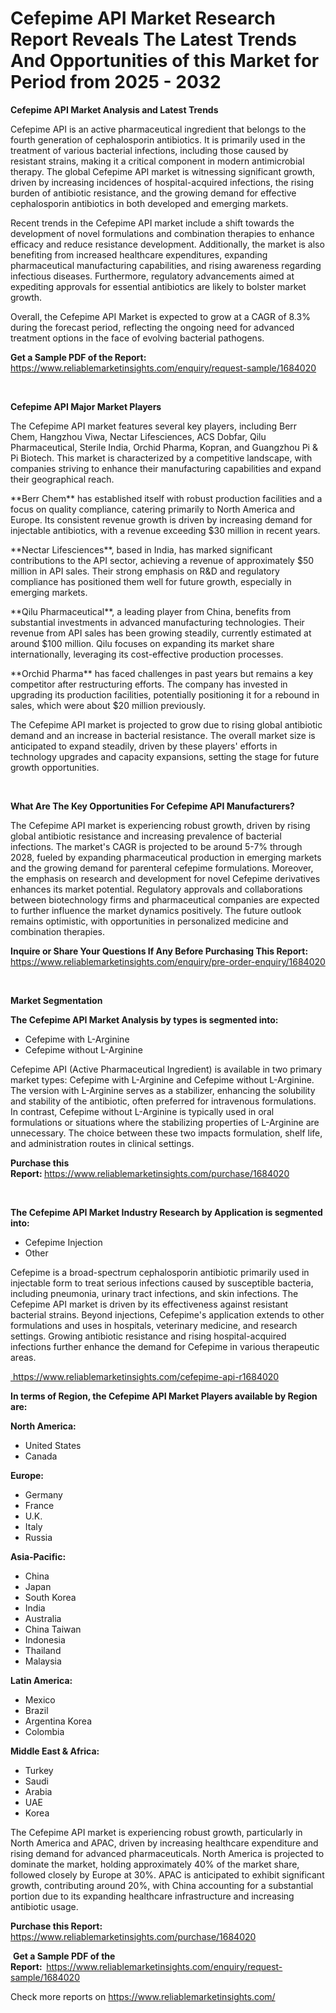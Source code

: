 <p><h1>Cefepime API Market Research Report Reveals The Latest Trends And Opportunities of this Market for Period from 2025 - 2032</h1></p><p><strong>Cefepime API Market Analysis and Latest Trends</strong></p>
<p><p>Cefepime API is an active pharmaceutical ingredient that belongs to the fourth generation of cephalosporin antibiotics. It is primarily used in the treatment of various bacterial infections, including those caused by resistant strains, making it a critical component in modern antimicrobial therapy. The global Cefepime API market is witnessing significant growth, driven by increasing incidences of hospital-acquired infections, the rising burden of antibiotic resistance, and the growing demand for effective cephalosporin antibiotics in both developed and emerging markets.</p><p>Recent trends in the Cefepime API market include a shift towards the development of novel formulations and combination therapies to enhance efficacy and reduce resistance development. Additionally, the market is also benefiting from increased healthcare expenditures, expanding pharmaceutical manufacturing capabilities, and rising awareness regarding infectious diseases. Furthermore, regulatory advancements aimed at expediting approvals for essential antibiotics are likely to bolster market growth.</p><p>Overall, the Cefepime API Market is expected to grow at a CAGR of 8.3% during the forecast period, reflecting the ongoing need for advanced treatment options in the face of evolving bacterial pathogens.</p></p>
<p><strong>Get a Sample PDF of the Report:&nbsp;</strong> <a href="https://www.reliablemarketinsights.com/enquiry/request-sample/1684020?utm_campaign=2210&utm_medium=2&utm_source=Github&utm_content=ia&utm_term=26032025&utm_id=cefepime-api">https://www.reliablemarketinsights.com/enquiry/request-sample/1684020</a></p>
<p>&nbsp;</p>
<p><strong>Cefepime API Major Market Players</strong></p>
<p><p>The Cefepime API market features several key players, including Berr Chem, Hangzhou Viwa, Nectar Lifesciences, ACS Dobfar, Qilu Pharmaceutical, Sterile India, Orchid Pharma, Kopran, and Guangzhou Pi & Pi Biotech. This market is characterized by a competitive landscape, with companies striving to enhance their manufacturing capabilities and expand their geographical reach.</p><p>**Berr Chem** has established itself with robust production facilities and a focus on quality compliance, catering primarily to North America and Europe. Its consistent revenue growth is driven by increasing demand for injectable antibiotics, with a revenue exceeding $30 million in recent years.</p><p>**Nectar Lifesciences**, based in India, has marked significant contributions to the API sector, achieving a revenue of approximately $50 million in API sales. Their strong emphasis on R&D and regulatory compliance has positioned them well for future growth, especially in emerging markets.</p><p>**Qilu Pharmaceutical**, a leading player from China, benefits from substantial investments in advanced manufacturing technologies. Their revenue from API sales has been growing steadily, currently estimated at around $100 million. Qilu focuses on expanding its market share internationally, leveraging its cost-effective production processes.</p><p>**Orchid Pharma** has faced challenges in past years but remains a key competitor after restructuring efforts. The company has invested in upgrading its production facilities, potentially positioning it for a rebound in sales, which were about $20 million previously.</p><p>The Cefepime API market is projected to grow due to rising global antibiotic demand and an increase in bacterial resistance. The overall market size is anticipated to expand steadily, driven by these players' efforts in technology upgrades and capacity expansions, setting the stage for future growth opportunities.</p></p>
<p>&nbsp;</p>
<p><strong>What Are The Key Opportunities For Cefepime API Manufacturers?</strong></p>
<p><p>The Cefepime API market is experiencing robust growth, driven by rising global antibiotic resistance and increasing prevalence of bacterial infections. The market's CAGR is projected to be around 5-7% through 2028, fueled by expanding pharmaceutical production in emerging markets and the growing demand for parenteral cefepime formulations. Moreover, the emphasis on research and development for novel Cefepime derivatives enhances its market potential. Regulatory approvals and collaborations between biotechnology firms and pharmaceutical companies are expected to further influence the market dynamics positively. The future outlook remains optimistic, with opportunities in personalized medicine and combination therapies.</p></p>
<p><strong>Inquire or Share Your Questions If Any Before Purchasing This Report:</strong> <a href="https://www.reliablemarketinsights.com/enquiry/pre-order-enquiry/1684020?utm_campaign=2210&utm_medium=2&utm_source=Github&utm_content=ia&utm_term=26032025&utm_id=cefepime-api">https://www.reliablemarketinsights.com/enquiry/pre-order-enquiry/1684020</a></p>
<p>&nbsp;</p>
<p><strong>Market Segmentation</strong></p>
<p><strong>The Cefepime API Market Analysis by types is segmented into:</strong></p>
<p><ul><li>Cefepime with L-Arginine</li><li>Cefepime without L-Arginine</li></ul></p>
<p><p>Cefepime API (Active Pharmaceutical Ingredient) is available in two primary market types: Cefepime with L-Arginine and Cefepime without L-Arginine. The version with L-Arginine serves as a stabilizer, enhancing the solubility and stability of the antibiotic, often preferred for intravenous formulations. In contrast, Cefepime without L-Arginine is typically used in oral formulations or situations where the stabilizing properties of L-Arginine are unnecessary. The choice between these two impacts formulation, shelf life, and administration routes in clinical settings.</p></p>
<p><strong>Purchase this Report:&nbsp;</strong><a href="https://www.reliablemarketinsights.com/purchase/1684020?utm_campaign=2210&utm_medium=2&utm_source=Github&utm_content=ia&utm_term=26032025&utm_id=cefepime-api">https://www.reliablemarketinsights.com/purchase/1684020</a></p>
<p>&nbsp;</p>
<p><strong>The Cefepime API Market Industry Research by Application is segmented into:</strong></p>
<p><ul><li>Cefepime Injection</li><li>Other</li></ul></p>
<p><p>Cefepime is a broad-spectrum cephalosporin antibiotic primarily used in injectable form to treat serious infections caused by susceptible bacteria, including pneumonia, urinary tract infections, and skin infections. The Cefepime API market is driven by its effectiveness against resistant bacterial strains. Beyond injections, Cefepime's application extends to other formulations and uses in hospitals, veterinary medicine, and research settings. Growing antibiotic resistance and rising hospital-acquired infections further enhance the demand for Cefepime in various therapeutic areas.</p></p>
<p><a href="https://www.reliablemarketinsights.com/cefepime-api-r1684020?utm_campaign=2210&utm_medium=2&utm_source=Github&utm_content=ia&utm_term=26032025&utm_id=cefepime-api">&nbsp;https://www.reliablemarketinsights.com/cefepime-api-r1684020</a></p>
<p><strong>In terms of Region, the Cefepime API Market Players available by Region are:</strong></p>
<p>
    <p> <strong> North America: </strong>
        <ul>
            <li>United States</li>
            <li>Canada</li>
        </ul>
        </p> 
    <p> <strong> Europe: </strong>
        <ul>
            <li>Germany</li>
            <li>France</li>
            <li>U.K.</li>
            <li>Italy</li>
            <li>Russia</li>
        </ul>
        </p> 
    <p> <strong> Asia-Pacific: </strong>
        <ul>
            <li>China</li>
            <li>Japan</li>
            <li>South Korea</li>
            <li>India</li>
            <li>Australia</li>
            <li>China Taiwan</li>
            <li>Indonesia</li>
            <li>Thailand</li>
            <li>Malaysia</li>
        </ul>
        </p> 
    <p> <strong> Latin America: </strong>
        <ul>
            <li>Mexico</li>
            <li>Brazil</li>
            <li>Argentina Korea</li>
            <li>Colombia</li>
        </ul>
        </p> 
    <p> <strong> Middle East & Africa: </strong>
        <ul>
            <li>Turkey</li>
            <li>Saudi</li>
            <li>Arabia</li>
            <li>UAE</li>
            <li>Korea</li>
        </ul>
    </p>
    </p>
<p><p>The Cefepime API market is experiencing robust growth, particularly in North America and APAC, driven by increasing healthcare expenditure and rising demand for advanced pharmaceuticals. North America is projected to dominate the market, holding approximately 40% of the market share, followed closely by Europe at 30%. APAC is anticipated to exhibit significant growth, contributing around 20%, with China accounting for a substantial portion due to its expanding healthcare infrastructure and increasing antibiotic usage.</p></p>
<p><strong>Purchase this Report: </strong><a href="https://www.reliablemarketinsights.com/purchase/1684020?utm_campaign=2210&utm_medium=2&utm_source=Github&utm_content=ia&utm_term=26032025&utm_id=cefepime-api">https://www.reliablemarketinsights.com/purchase/1684020</a></p>
<p>&nbsp;<strong>Get a Sample PDF of the Report:&nbsp;&nbsp;</strong><a href="https://www.reliablemarketinsights.com/enquiry/request-sample/1684020?utm_campaign=2210&utm_medium=2&utm_source=Github&utm_content=ia&utm_term=26032025&utm_id=cefepime-api">https://www.reliablemarketinsights.com/enquiry/request-sample/1684020</a></p>
<p><strong></strong></p>
<p>Check more reports on <a href="https://www.reliablemarketinsights.com/?utm_campaign=2210&utm_medium=2&utm_source=Github&utm_content=ia&utm_term=26032025&utm_id=cefepime-api">https://www.reliablemarketinsights.com/</a></p>